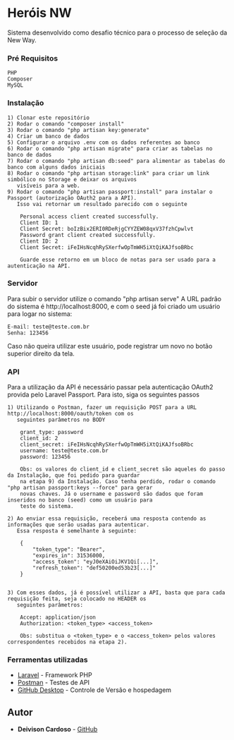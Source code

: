 # Heróis NW

Sistema desenvolvido como desafio técnico para o processo de seleção da New Way.

### Pré Requisitos

```
PHP
Composer
MySQL
```

### Instalação

```
1) Clonar este repositório
2) Rodar o comando "composer install"
3) Rodar o comando "php artisan key:generate"
4) Criar um banco de dados
5) Configurar o arquivo .env com os dados referentes ao banco
6) Rodar o comando "php artisan migrate" para criar as tabelas no banco de dados
7) Rodar o comando "php artisan db:seed" para alimentar as tabelas do banco com alguns dados iniciais
8) Rodar o comando "php artisan storage:link" para criar um link simbólico no Storage e deixar os arquivos 
   visíveis para a web.
9) Rodar o comando "php artisan passport:install" para instalar o Passport (autorização OAuth2 para a API). 
   Isso vai retornar um resultado parecido com o seguinte

	Personal access client created successfully.
	Client ID: 1
	Client Secret: boIzBix2ERI0RDeRjgCYYZEW08qxV37fzhCpwlvt
	Password grant client created successfully.
	Client ID: 2
	Client Secret: iFeIHsNcqhRySXerfwOpTmWH5iXtQiKAJfsoBRbc

	Guarde esse retorno em um bloco de notas para ser usado para a autenticação na API.

```

### Servidor

Para subir o servidor utilize o comando "php artisan serve"
A URL padrão do sistema é http://localhost:8000, e com o seed já foi criado um usuário para logar no sistema:

```
E-mail: teste@teste.com.br
Senha: 123456
```

Caso não queira utilizar este usuário, pode registrar um novo no botão superior direito da tela.

### API

Para a utilização da API é necessário passar pela autenticação OAuth2 provida pelo Laravel Passport. 
Para isto, siga os seguintes passos

```
1) Utilizando o Postman, fazer um requisição POST para a URL http://localhost:8000/oauth/token com os 
   seguintes parâmetros no BODY
	
	grant_type: password
	client_id: 2
	client_secret: iFeIHsNcqhRySXerfwOpTmWH5iXtQiKAJfsoBRbc
	username: teste@teste.com.br
	password: 123456

	Obs: os valores do client_id e client_secret são aqueles do passo da Instalação, que foi pedido para guardar 
	na etapa 9) da Instalação. Caso tenha perdido, rodar o comando "php artisan passport:keys --force" para gerar 
	novas chaves. Já o username e password são dados que foram inseridos no banco (seed) como um usuário para 
	teste do sistema.

2) Ao enviar essa requisição, receberá uma resposta contendo as informações que serão usadas para autenticar. 
   Essa resposta é semelhante à seguinte:

	{
	    "token_type": "Bearer",
	    "expires_in": 31536000,
	    "access_token": "eyJ0eXAiOiJKV1Qi[...]",
	    "refresh_token": "def50200ed53b23[...]"
	}


3) Com esses dados, já é possível utilizar a API, basta que para cada requisição feita, seja colocado no HEADER os 
   seguintes parâmetros:

	Accept: application/json
	Authorization: <token_type> <access_token>

	Obs: substitua o <token_type> e o <access_token> pelos valores correspondentes recebidos na etapa 2).

```

### Ferramentas utilizadas

* [Laravel](https://laravel.com/) - Framework PHP
* [Postman](https://www.getpostman.com/) - Testes de API
* [GitHub Desktop](https://desktop.github.com/) - Controle de Versão e hospedagem 

## Autor

* **Deivison Cardoso** - [GitHub](https://github.com/deivisondc)